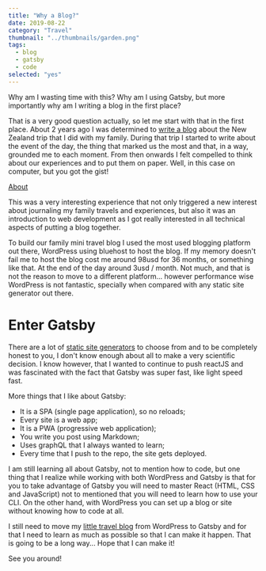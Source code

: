 ```yaml
---
title: "Why a Blog?"
date: 2019-08-22
category: "Travel"
thumbnail: "../thumbnails/garden.png"
tags:
  - blog
  - gatsby
  - code
selected: "yes"
---
```


Why am I wasting time with this? Why am I using Gatsby, but more importantly why am I writing a blog in the first place?

That is a very good question actually, so let me start with that in the first place. About 2 years ago I was determined to [write a blog](http://dont-grow-to-fast.com/) about the New Zealand trip that I did with my family. During that trip I started to write about the event of the day, the thing that marked us the most and that, in a way, grounded me to each moment. From then onwards I felt compelled to think about our experiences and to put them on paper. Well, in this case on computer, but you got the gist!

[About](/about)

This was a very interesting experience that not only triggered a new interest about journaling my family travels and experiences, but also it was an introduction to web development as I got really interested in all technical aspects of putting a blog together.

To build our family mini travel blog I used the most used blogging platform out there, WordPress using bluehost to host the blog. If my memory doesn't fail me to host the blog cost me around 98usd for 36 months, or something like that. At the end of the day around 3usd / month. Not much, and that is not the reason to move to a different platform... however performance wise WordPress is not fantastic, specially when compared with any static site generator out there.

# Enter Gatsby

There are a lot of [static site generators](https://www.staticgen.com) to choose from and to be completely honest to you, I don't know enough about all to make a very scientific decision. I know however, that I wanted to continue to push reactJS and was fascinated with the fact that Gatsby was super fast, like light speed fast.

More things that I like about Gatsby:

- It is a SPA (single page application), so no reloads;
- Every site is a web app;
- It is a PWA (progressive web application);
- You write you post using Markdown;
- Uses graphQL that I always wanted to learn;
- Every time that I push to the repo, the site gets deployed.

I am still learning all about Gatsby, not to mention how to code, but one thing that I realize while working with both WordPress and Gatsby is that for you to take advantage of Gatsby you will need to master React (HTML, CSS and JavaScript) not to mentioned that you will need to learn how to use your CLI. On the other hand, with WordPress you can set up a blog or site without knowing how to code at all.

I still need to move my [little travel blog](http://dont-grow-to-fast.com/) from WordPress to Gatsby and for that I need to learn as much as possible so that I can make it happen. That is going to be a long way... Hope that I can make it!

See you around!
